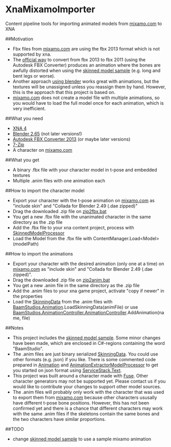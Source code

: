 XnaMixamoImporter
==========

Content pipeline tools for importing animated models from [mixamo.com](https://www.mixamo.com) to XNA

##Motivation
- Fbx files from [mixamo.com](https://www.mixamo.com) are using the fbx 2013 format which is not supported by xna.
- The [official way](https://www.mixamo.com/faq/) to convert from fbx 2013 to fbx 2011 (using the Autodesk FBX Converter) produces an animation where the bones are awfully distorted when using the [skinned model sample](http://xbox.create.msdn.com/en-US/education/catalog/sample/skinned_model) (e.g. long and bent legs or worse).
- Another approach [using blender](http://community.mixamo.com/mixamo/topics/distorted_injured_walk_model_in_xna_4_0) works great with animations, but the textures will be unassigned unless you reassign them by hand. However, this is the approach that this project is based on.
- [mixamo.com](https://www.mixamo.com) does not create a model file with multiple animations, so you would have to load the full model once for each animation, which is very inefficient.

##What you need
- [XNA 4](http://www.microsoft.com/en-us/download/details.aspx?id=23714)
- [Blender 2.65](http://download.blender.org/release/Blender2.65/) (not later versions!)
- [Autodesk FBX Converter 2013](http://usa.autodesk.com/adsk/servlet/pc/item?siteID=123112&id=10775920) (or maybe later versions)
- [7-Zip](http://www.7-zip.org/)
- A character on [mixamo.com](https://www.mixamo.com)

##What you get
- A binary .fbx file with your character model in t-pose and embedded textures
- Multiple .anim files with one animation each

##How to import the character model
- Export your character with the t-pose animation on [mixamo.com](https://www.mixamo.com) as "include skin" and "Collada for Blender 2.49 (.dae zipped)"
- Drag the downloaded .zip file on [zip2fbx.bat](Scripts/zip2fbx.bat)
- You get a new .fbx file with the unanimated character in the same directory as the .zip file
- Add the .fbx file to your xna content project, process with [SkinnedModelProcessor](SkinningSample/SkinnedModelPipeline/SkinnedModelProcessor.cs)
- Load the Model from the .fbx file with ContentManager.Load&lt;Model&gt;(modelPath)

##How to import the animations
- Export your character with the desired animation (only one at a time) on [mixamo.com](https://www.mixamo.com) as "include skin" and "Collada for Blender 2.49 (.dae zipped)".
- Drag the downloaded .zip file on [zip2anim.bat](Scripts/zip2anim.bat)
- You get a new .anim file in the same directory as the .zip file
- Add the .anim files to your xna game project, activate "copy if newer" in the properties
- Load the [SkinningData](SkinningSample/SkinnedModel/SkinningData.cs) from the .anim files with [BaamStudios.Animation](BaamStudios.AnimationController/Animation.cs).LoadSkinningData(animFile) or use [BaamStudios.AnimationController.AnimationController](BaamStudios.AnimationController/AnimationController.cs).AddAnimation(name, file)

##Notes
- This project includes the [skinned model sample](http://xbox.create.msdn.com/en-US/education/catalog/sample/skinned_model). Some minor changes have been made, which are enclosed in C#-regions containing the word "BaamStudio".
- The .anim files are just binary serialized [SkinningData](SkinningSample/SkinnedModel/SkinningData.cs). You could use other formats (e.g. json) if you like. There is some commented code prepared in [Animation](BaamStudios.AnimationController/Animation.cs) and [AnimationExtractorModelProcessor](BaamStudios.AnimationExtractorPipeline/AnimationExtractorModelProcessor.cs) to get you started on json format using [ServiceStack.Text](https://servicestack.net/text).
- This project was built around a character made with [Fuse](https://www.mixamo.com/fuse). Other character generators may not be supported yet. Please contact us if you would like to contribute your changes to support other model sources.
- The .anim files will probably only work with the character that was used to export them from [mixamo.com](https://www.mixamo.com) because other characters ususally have different t-pose bone positions. However, this has not been confirmed yet and there is a chance that different characters may work with the same .anim files if the skeletons contain the same bones and the two characters have similar proportions.

##TODO
- change [skinned model sample](SkinningSample/SkinningSample) to use a sample mixamo animation
